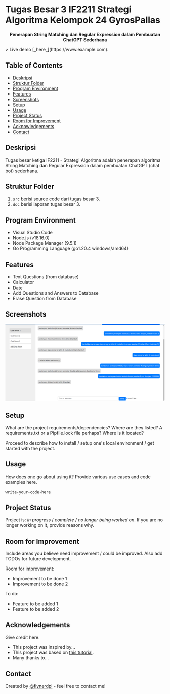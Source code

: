 # Tugas Besar 3 IF2211 Strategi Algoritma Kelompok 24 GyrosPallas
<p align="center">
  <strong>Penerapan String Matching dan Regular Expression dalam Pembuatan ChatGPT Sederhana</strong><br/>
</p>
> Live demo [_here_](https://www.example.com). <!-- If you have the project hosted somewhere, include the link here. -->

## Table of Contents
* [Deskripsi](#deskripsi)
* [Struktur Folder](#struktur-folder)
* [Program Environment](#program-environment)
* [Features](#features)
* [Screenshots](#screenshots)
* [Setup](#setup)
* [Usage](#usage)
* [Project Status](#project-status)
* [Room for Improvement](#room-for-improvement)
* [Acknowledgements](#acknowledgements)
* [Contact](#contact)
<!-- * [License](#license) -->


## Deskripsi
Tugas besar ketiga IF2211 - Strategi Algoritma adalah penerapan algoritma String Matching dan Regular Expression dalam pembuatan ChatGPT (chat bot) sederhana.

## Struktur Folder
1. `src` berisi source code dari tugas besar 3.
2. `doc` berisi laporan tugas besar 3.

## Program Environment
- Visual Studio Code
- Node.js (v18.16.0)
- Node Package Manager (9.5.1)
- Go Programming Language (go1.20.4 windows/amd64)


## Features
- Text Questions (from database)
- Calculator
- Date
- Add Questions and Answers to Database
- Erase Question from Database


## Screenshots
![Example screenshot](./img/screenshot.png)
<!-- If you have screenshots you'd like to share, include them here. -->


## Setup
What are the project requirements/dependencies? Where are they listed? A requirements.txt or a Pipfile.lock file perhaps? Where is it located?

Proceed to describe how to install / setup one's local environment / get started with the project.


## Usage
How does one go about using it?
Provide various use cases and code examples here.

`write-your-code-here`


## Project Status
Project is: _in progress_ / _complete_ / _no longer being worked on_. If you are no longer working on it, provide reasons why.


## Room for Improvement
Include areas you believe need improvement / could be improved. Also add TODOs for future development.

Room for improvement:
- Improvement to be done 1
- Improvement to be done 2

To do:
- Feature to be added 1
- Feature to be added 2


## Acknowledgements
Give credit here.
- This project was inspired by...
- This project was based on [this tutorial](https://www.example.com).
- Many thanks to...


## Contact
Created by [@flynerdpl](https://www.flynerd.pl/) - feel free to contact me!


<!-- Optional -->
<!-- ## License -->
<!-- This project is open source and available under the [... License](). -->

<!-- You don't have to include all sections - just the one's relevant to your project -->
